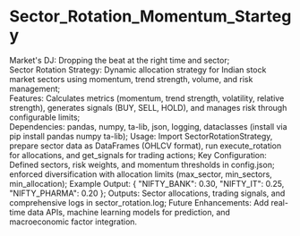 # Sector_Rotation_Momentum_Startegy
Market's DJ: Dropping the beat at the right time and sector;<br>
Sector Rotation Strategy: Dynamic allocation strategy for Indian stock market sectors using momentum, trend strength, volume, and risk management;<br>
Features: Calculates metrics (momentum, trend strength, volatility, relative strength), generates signals (BUY, SELL, HOLD), and manages risk through configurable limits;<br>
Dependencies: pandas, numpy, ta-lib, json, logging, dataclasses (install via pip install pandas numpy ta-lib);
Usage: Import SectorRotationStrategy, prepare sector data as DataFrames (OHLCV format), run execute_rotation for allocations, and get_signals for trading actions;
Key Configuration: Defined sectors, risk weights, and momentum thresholds in config.json; enforced diversification with allocation limits (max_sector, min_sectors, min_allocation);
Example Output: { "NIFTY_BANK": 0.30, "NIFTY_IT": 0.25, "NIFTY_PHARMA": 0.20 };
Outputs: Sector allocations, trading signals, and comprehensive logs in sector_rotation.log;
Future Enhancements: Add real-time data APIs, machine learning models for prediction, and macroeconomic factor integration.
